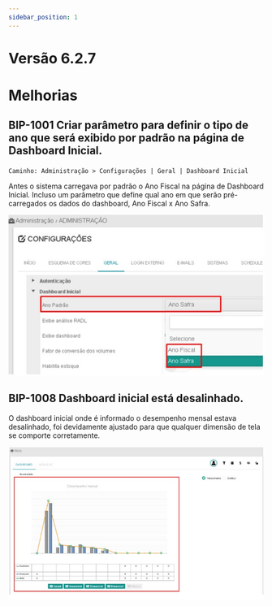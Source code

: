 ```yaml
---
sidebar_position: 1
---
```

# Versão 6.2.7

# Melhorias

## **BIP-1001  Criar parâmetro para definir o tipo de ano que será exibido por padrão na página de Dashboard Inicial.**
`Caminho: Administração > Configurações | Geral | Dashboard Inicial`

Antes o sistema carregava por padrão o Ano Fiscal na página de Dashboard Inicial. 
Incluso um parâmetro que define qual ano em que serão pré-carregados os dados do dashboard, Ano Fiscal x Ano Safra.

![Docusaurus logo](/img/bip-1001.jpg)

## **BIP-1008   Dashboard inicial está desalinhado.**

O dashboard inicial onde é informado o desempenho mensal estava desalinhado, foi devidamente ajustado para que qualquer dimensão de tela se comporte corretamente.

![Docusaurus logo](/img/bip-1008.jpg)